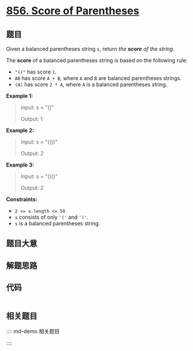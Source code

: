 # [856. Score of Parentheses](https://leetcode.com/problems/score-of-parentheses/)

## 题目

Given a balanced parentheses string `s`, return _the **score** of the string_.

The **score** of a balanced parentheses string is based on the following rule:

  * `"()"` has score `1`.
  * `AB` has score `A + B`, where `A` and `B` are balanced parentheses strings.
  * `(A)` has score `2 * A`, where `A` is a balanced parentheses string.



**Example 1:**

> Input: s = "()"
> 
> Output: 1

**Example 2:**

> Input: s = "(())"
> 
> Output: 2

**Example 3:**

> Input: s = "()()"
> 
> Output: 2

**Constraints:**

  * `2 <= s.length <= 50`
  * `s` consists of only `'('` and `')'`.
  * `s` is a balanced parentheses string.


## 题目大意

## 解题思路

## 代码

```javascript

```

## 相关题目

:::: md-demo 相关题目

::::
